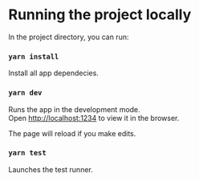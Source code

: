 # Running the project locally

In the project directory, you can run:

### `yarn install`

Install all app dependecies.

### `yarn dev`

Runs the app in the development mode.<br />
Open [http://localhost:1234](http://localhost:1234) to view it in the browser.

The page will reload if you make edits.

### `yarn test`

Launches the test runner.
